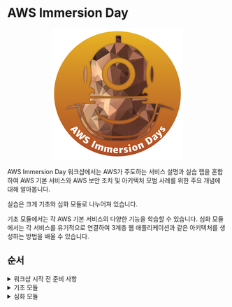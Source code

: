 # AWS Immersion Day

<p align="center"><img src="./immersion_days_logo.png"></p>

AWS Immersion Day 워크샵에서는 AWS가 주도하는 서비스 설명과 실습 랩을 혼합하여 AWS 기본 서비스와 AWS 보안 조치 및 아키텍처 모범 사례를 위한 주요 개념에 대해 알아봅니다.

실습은 크게 기초와 심화 모듈로 나누어져 있습니다.

기초 모듈에서는 각 AWS 기본 서비스의 다양한 기능을 학습할 수 있습니다. 심화 모듈에서는 각 서비스를 유기적으로 연결하여 3계층 웹 애플리케이션과 같은 아키텍처를 생성하는 방법을 배울 수 있습니다.

## 순서
<details>
<summary>워크샵 시작 전 준비 사항</summary>
<div markdown="1">

- [워크샵 시작 전 준비 사항](./0.preparation-guide/preparation-guide.md)
    - [AWS 계정으로 시작](./0.preparation-guide/10-aws-account.md)
    - [AWS EventEngine으로 시작](./0.preparation-guide/20-event-engine.md)
    - [추가 설정하기](./0.preparation-guide/30-addition-setting.md)
</div>
</details>

<details>
<summary>기초 모듈</summary>
<div markdown="1">

- [기초 모듈](./1.basic-modules/basic-modules.md)
    - [1.컴퓨트 - Amazon EC2](./1.basic-modules/10-ec2.md)
        - [EC2 Linux 실습](./1.basic-modules/10-ec2/ec2-linux.md)
            - [키페어 생성하기](./1.basic-modules/10-ec2/ec2-linux/1-ec2.md)
            - [웹 서버 인스턴스 생성하기](./1.basic-modules/10-ec2/ec2-linux/2-ec2.md)
            - [(옵션) Session Manager를 사용하여 리눅스 인스턴스에 접근하기](./1.basic-modules/10-ec2/ec2-linux/3-ec2-1.md)
            - [리눅스 인스턴스에 접근하기](./1.basic-modules/10-ec2/ec2-linux/3-ec2.md)
            - [(옵션) PuTTy를 사용해서 리눅스 인스턴스에 접근하기](./1.basic-modules/10-ec2/ec2-linux/4-ec2.md)
            - [실습 자원 삭제하기](./1.basic-modules/10-ec2/ec2-linux/5-ec2.md)
        - [EC2 Windows 실습](./1.basic-modules/10-ec2/ec2-windows.md)
            - [키페어 생성하기](./1.basic-modules/10-ec2/ec2-windows/1-ec2.md)
            - [웹 서버 인스턴스 생성하기](./1.basic-modules/10-ec2/ec2-windows/2-ec2.md)
            - [윈도우 인스턴스에 접근하기](./1.basic-modules/10-ec2/ec2-windows/3-ec2.md)
            - [(옵션) 인스턴스 타입 변경하기](./1.basic-modules/10-ec2/ec2-windows/4-ec2.md)
            - [(옵션) Elastic IPs 사용하기](./1.basic-modules/10-ec2/ec2-windows/5-ec2.md)  
            - [실습 자원 삭제하기](./1.basic-modules/10-ec2/ec2-windows/99-ec2.md)
    - [2.스토리지 - Amazon S3](./1.basic-modules/60-s3.md)
        - [Amazon S3 실습](./1.basic-modules/60-s3/s3.md)
            - [S3 생성하기](./1.basic-modules/60-s3/s3/1-s3.md)
            - [S3 버킷에 객체 추가하기](./1.basic-modules/60-s3/s3/2-s3.md)
            - [S3 콘솔에서 객체 작업하기](./1.basic-modules/60-s3/s3/3-s3.md)
            - [S3 버킷에 저장되어 있는 객체 접근하기](./1.basic-modules/60-s3/s3/4-s3.md)
            - [버킷 versioning 활성화하기](./1.basic-modules/60-s3/s3/5-s3.md)
            - [수명 주기 설정하기](./1.basic-modules/60-s3/s3/6-s3.md)
            - [실습 자원 삭제하기](./1.basic-modules/60-s3/s3/7-s3.md)
    - [3.네트워크 - Amazon VPC](./1.basic-modules/20-vpc.md)
        - [VPC 실습](./1.basic-modules/20-vpc/vpc.md)
            - [VPC 생성하기](./1.basic-modules/20-vpc/1-vpc.md)
            - [추가 서브넷 생성하기](./1.basic-modules/20-vpc/2-vpc.md)
            - [라우팅 테이블 편집하기](./1.basic-modules/20-vpc/3-vpc.md)
            - [보안 그룹 생성하기](./1.basic-modules/20-vpc/4-vpc.md)
            - [실습 자원 삭제](./1.basic-modules/20-vpc/5-vpc.md)
    - [4.보안 - AWS IAM](./1.basic-modules/30-iam.md)
        - [IAM 실습](./1.basic-modules/30-iam/iam.md)
            - [태그를 명시한 EC2 인스턴스 생성](./1.basic-modules/30-iam/iam/1-iam.md)
            - [AWS IAM Identities 생성](./1.basic-modules/30-iam/iam/2-iam.md)
            - [리소스 접근 테스트](./1.basic-modules/30-iam/iam/3-iam.md)
            - [EC2 Instance에 IAM Role 부여 및 접근 테스트](./1.basic-modules/30-iam/iam/4-iam.md)
            - [실습 자원 삭제하기](./1.basic-modules/30-iam/iam/5-iam.md)
    - [5.데이터베이스 - Amazon RDS](./1.basic-modules/50-rds.md)
        - [Amazon RDS MySQL 실습](./1.basic-modules/50-rds/rds.md)
            - [VPC 보안 그룹 생성하기](./1.basic-modules/50-rds/rds/1-rds.md)
            - [RDS 인스턴스 시작하기](./1.basic-modules/50-rds/rds/2-rds.md)
            - [EC2 인스턴스에서 RDS 연결하기](./1.basic-modules/50-rds/rds/3-rds.md)
            - [RDS 스냅샷 생성하기(추가 실습)](./1.basic-modules/50-rds/rds/4-rds.md)
            - [RDS 인스턴스 크기 수정하기(추가 실습)](./1.basic-modules/50-rds/rds/5-rds.md)
            - [실습 자원 삭제하기](./1.basic-modules/50-rds/rds/6-rds.md)
    - [6.모니터링 - Amazon CloudWatch](./1.basic-modules/40-monitoring.md)
        - [Amazon CloudWatch 실습](./1.basic-modules/40-monitoring/monitoring.md)
            - [Simple Notification Service (SNS) 토픽 생성하기](./1.basic-modules/40-monitoring/monitoring/1-monitoring.md)
            - [Elastic Compute Cloud (EC2) 인스턴스 생성하기](./1.basic-modules/40-monitoring/monitoring/2-monitoring.md)
            - [CloudWatch Alarm 구성하기](./1.basic-modules/40-monitoring/monitoring/3-monitoring.md)
        - [오토스케일링](./1.basic-modules/10-ec2/ec2-auto-scaling.md)
            - [EC2 오토스케일링 실습](./1.basic-modules/10-ec2/ec2-auto-scaling/ec2-auto-scaling.md)
                - [실습 준비](./1.basic-modules/10-ec2/ec2-auto-scaling/1-ec2-as.md)
                - [시작 템플릿 생성하기](./1.basic-modules/10-ec2/ec2-auto-scaling/2-ec2-as.md)
                - [오토 스케일링 그룹 설치하기](./1.basic-modules/10-ec2/ec2-auto-scaling/3-ec2-as.md)
                - [보안 그룹 구성하기](./1.basic-modules/10-ec2/ec2-auto-scaling/4-ec2-as.md)
                - [오토 스케일링 그룹 테스트하기](./1.basic-modules/10-ec2/ec2-auto-scaling/5-ec2-as.md)
                - [실습 자원 삭제하기](./1.basic-modules/10-ec2/ec2-auto-scaling/6-ec2-as.md)
            - [실습 자원 삭제하기](./1.basic-modules/40-monitoring/monitoring/4-monitoring.md)
</div>
</details>

<details>
<summary>심화 모듈</summary>
<div markdown="1">

- [심화 모듈 - 웹 애플리케이션](./2.advanced-modules/advanced-modules.md)
    - [1.컴퓨트 – Amazon EC2](./2.advanced-modules/compute.md)
        - [웹 서버 인스턴스의 시작](./2.advanced-modules/compute/10-launching.md)
        - [오토 스케일링 웹 서비스 배포](./2.advanced-modules/compute/20-auto-scaling.md)
        - [웹 서비스 확인 및 테스트](./2.advanced-modules/advanced-modules/compute/30-test-service.md)
        - [부록 - 추가적인 EC2 개념들](./2.advanced-modules/compute/40-appendix.md)
    - [2.스토리지 – Amazon S3](./2.advanced-modules/storage.md)
        - [S3에 Bucket 생성](./2.advanced-modules/storage/create-bucket.md)
        - [버킷에 오브젝트 추가하기](./2.advanced-modules/storage/put-object.md)
        - [오브젝트 보기](./2.advanced-modules/storage/put-object.md)
        - [정적 웹 사이트 호스팅 사용](./2.advanced-modules/storage/static-web-hosting.md)
        - [오브젝트 이동](./2.advanced-modules/storage/move-object.md)
        - [버킷 버저닝 활성화](./2.advanced-modules/storage/enable-versioning.md)
        - [오브젝트 및 버킷 삭제](./2.advanced-modules/storage/delete-bucket.md)
    - [3.네트워크 – Amazon VPC](./2.advanced-modules//network.md)
        - [VPC 생성](./2.advanced-modules/network/10-index.md)
        - [(옵션) VPC 엔드포인트](./2.advanced-modules/network/20-index.md)
        - [부록 - 추가적인 VPC 개념들](./2.advanced-modules/network/30-index.md)
        - [Amazon API Gateway](./1.basic-modules/20-vpc/api-gateway.md)
            - [전제 조건 및 Lambda 배포](./1.basic-modules/20-vpc/api-gateway/1-apigateway.md)
            - [첫 번째 API 만들기](./1.basic-modules/20-vpc/api-gateway/2-apigateway.md)
            - [메시지 변환](./1.basic-modules/20-vpc/api-gateway/3-apigateway.md)
            - [검증 요청](./1.basic-modules/20-vpc/api-gateway/4-apigateway.md)
            - [인증 및 권한 부여](./1.basic-modules/20-vpc/api-gateway/5-apigateway.md)
            - [API 배포](./1.basic-modules/20-vpc/api-gateway/6-apigateway.md)
            - [메시지 캐싱(선택 사항)](./1.basic-modules/20-vpc/api-gateway/7-apigateway.md)
            - [사용 계획 및 메시지 조절(선택 사항)](./1.basic-modules/20-vpc/api-gateway/8-apigateway.md)
            - [리소스 정리](./1.basic-modules/20-vpc/api-gateway/9-apigateway.md)
    - [4.데이터베이스 – Amazon Aurora](./2.advanced-modules/database.md)
        - [데이터베이스 – Amazon Aurora](./2.advanced-modules/database.md)
        - [VPC 보안 그룹 생성](./2.advanced-modules/database/create-sg.md)
        - [RDS 인스턴스 생성](./2.advanced-modules/database/create-rds.md)
        - [RDS 크레덴셜 저장하기](./2.advanced-modules/database/connect-app.md)
        - [웹앱 서버와 RDS 연결](./2.advanced-modules/database/update-asg.md)
        - [(옵션) RDS 관리 기능](./2.advanced-modules/database/manage-rds.md)
        - [도전 과제 - RDS Aurora 연결](./2.advanced-modules/database/challenge-aurora.md)
    - [5.실습 리소스 정리](./2.advanced-modules/cleanup.md)
</div>
</details>